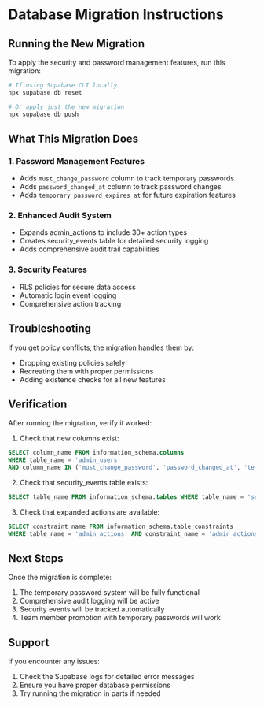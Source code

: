 # Database Migration Instructions

## Running the New Migration

To apply the security and password management features, run this migration:

```bash
# If using Supabase CLI locally
npx supabase db reset

# Or apply just the new migration
npx supabase db push
```

## What This Migration Does

### 1. Password Management Features
- Adds `must_change_password` column to track temporary passwords
- Adds `password_changed_at` column to track password changes
- Adds `temporary_password_expires_at` for future expiration features

### 2. Enhanced Audit System
- Expands admin_actions to include 30+ action types
- Creates security_events table for detailed security logging
- Adds comprehensive audit trail capabilities

### 3. Security Features
- RLS policies for secure data access
- Automatic login event logging
- Comprehensive action tracking

## Troubleshooting

If you get policy conflicts, the migration handles them by:
- Dropping existing policies safely
- Recreating them with proper permissions
- Adding existence checks for all new features

## Verification

After running the migration, verify it worked:

1. Check that new columns exist:
```sql
SELECT column_name FROM information_schema.columns 
WHERE table_name = 'admin_users' 
AND column_name IN ('must_change_password', 'password_changed_at', 'temporary_password_expires_at');
```

2. Check that security_events table exists:
```sql
SELECT table_name FROM information_schema.tables WHERE table_name = 'security_events';
```

3. Check that expanded actions are available:
```sql
SELECT constraint_name FROM information_schema.table_constraints 
WHERE table_name = 'admin_actions' AND constraint_name = 'admin_actions_action_check';
```

## Next Steps

Once the migration is complete:
1. The temporary password system will be fully functional
2. Comprehensive audit logging will be active
3. Security events will be tracked automatically
4. Team member promotion with temporary passwords will work

## Support

If you encounter any issues:
1. Check the Supabase logs for detailed error messages
2. Ensure you have proper database permissions
3. Try running the migration in parts if needed